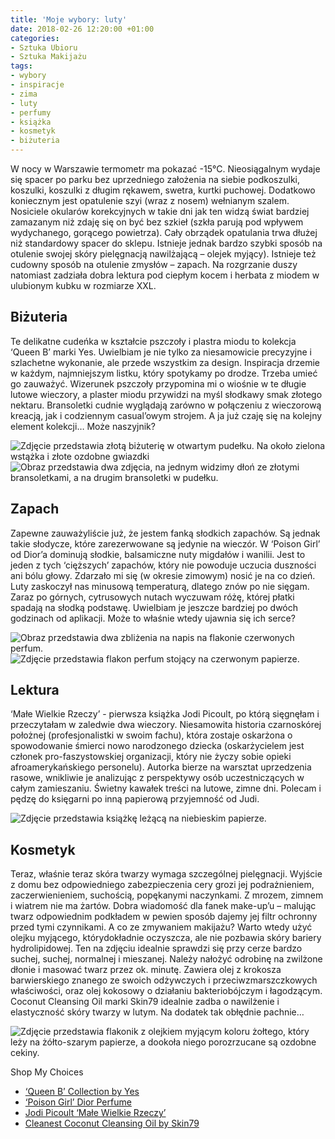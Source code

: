```yaml
---
title: 'Moje wybory: luty'
date: 2018-02-26 12:20:00 +01:00
categories:
- Sztuka Ubioru
- Sztuka Makijażu
tags:
- wybory
- inspiracje
- zima
- luty
- perfumy
- książka
- kosmetyk
- biżuteria
---
```


<olela-narrative>
W nocy w Warszawie termometr ma pokazać -15°C. Nieosiągalnym wydaje się spacer po parku bez uprzedniego założenia na siebie podkoszulki, koszulki, koszulki z długim rękawem, swetra, kurtki puchowej. Dodatkowo koniecznym jest opatulenie szyi (wraz z nosem) wełnianym szalem. Nosiciele okularów korekcyjnych w takie dni jak ten widzą świat bardziej zamazanym niż zdaję się on być bez szkieł (szkła parują pod wpływem wydychanego, gorącego powietrza). Cały obrządek opatulania trwa dłużej niż standardowy spacer do sklepu. Istnieje jednak bardzo szybki sposób na otulenie swojej skóry pielęgnacją nawilżającą – olejek myjący). Istnieje też cudowny sposób na otulenie zmysłów – zapach. Na rozgrzanie duszy natomiast zadziała dobra lektura pod ciepłym kocem i herbata z miodem w ulubionym kubku w rozmiarze XXL.
</olela-narrative>

## Biżuteria

Te delikatne cudeńka w kształcie pszczoły i plastra miodu to kolekcja ‘Queen B’ marki Yes. Uwielbiam je nie tylko za niesamowicie precyzyjne i szlachetne wykonanie, ale przede wszystkim za design. Inspiracja drzemie w każdym, najmniejszym listku, który spotykamy po drodze. Trzeba umieć go zauważyć. Wizerunek pszczoły przypomina mi o wiośnie w te długie lutowe wieczory, a plaster miodu przywidzi na myśl słodkawy smak złotego nektaru. Bransoletki cudnie wyglądają zarówno w połączeniu z wieczorową kreacją, jak i codziennym casual’owym strojem. A  ja już czaję się na kolejny element kolekcji… Może naszyjnik?

![Zdjęcie przedstawia złotą biżuterię w otwartym pudełku. Na około zielona wstążka i złote ozdobne gwiazdki](https://assets0.ello.co/uploads/asset/attachment/7228043/ello-optimized-6d4c08d7.jpg)
![Obraz przedstawia dwa zdjęcia, na jednym widzimy dłoń ze złotymi bransoletkami, a na drugim bransoletki w pudełku.](https://assets2.ello.co/uploads/asset/attachment/7228045/ello-optimized-e6371a95.jpg)

## Zapach

Zapewne zauważyliście już, że jestem fanką słodkich zapachów. Są jednak takie słodycze, które zarezerwowane są jedynie na wieczór. W ‘Poison Girl’ od Dior’a dominują słodkie, balsamiczne nuty migdałów i wanilii. Jest to jeden z tych ‘cięższych’ zapachów, który nie powoduje uczucia duszności ani bólu głowy. Zdarzało mi się (w okresie zimowym) nosić je na co dzień. Luty zaskoczył nas minusową temperaturą, dlatego znów po nie sięgam. Zaraz po górnych, cytrusowych nutach wyczuwam różę, której płatki spadają na słodką podstawę. Uwielbiam je jeszcze bardziej po dwóch godzinach od aplikacji. Może to właśnie wtedy ujawnia się ich serce?

![Obraz przedstawia dwa zbliżenia na napis na flakonie czerwonych perfum.](https://assets2.ello.co/uploads/asset/attachment/7228048/ello-optimized-edd90f04.jpg)
![Zdjęcie przedstawia flakon perfum stojący na czerwonym papierze.](https://assets2.ello.co/uploads/asset/attachment/7228050/ello-optimized-cd1e49aa.jpg)

## Lektura

‘Małe Wielkie Rzeczy’ - pierwsza książka Jodi Picoult, po którą sięgnęłam i przeczytałam w zaledwie dwa wieczory. Niesamowita historia czarnoskórej położnej (profesjonalistki w swoim fachu), która zostaje oskarżona o spowodowanie śmierci nowo narodzonego dziecka (oskarżycielem jest członek pro-faszystowskiej organizacji, który nie życzy sobie opieki afroamerykańskiego personelu). Autorka bierze na warsztat uprzedzenia rasowe, wnikliwie je analizując z perspektywy osób uczestniczących w całym zamieszaniu. Świetny kawałek treści na lutowe, zimne dni. Polecam i pędzę do księgarni po inną papierową przyjemność od Judi.

![Zdjęcie przedstawia książkę leżącą na niebieskim papierze.](https://assets0.ello.co/uploads/asset/attachment/7228054/ello-optimized-3709e2a3.jpg)

## Kosmetyk

Teraz, właśnie teraz skóra twarzy wymaga szczególnej pielęgnacji. Wyjście z domu bez odpowiedniego zabezpieczenia cery grozi jej podrażnieniem, zaczerwienieniem, suchością, popękanymi naczynkami. Z mrozem, zimnem i wiatrem nie ma żartów. Dobra wiadomość dla fanek make-up’u – malując twarz odpowiednim podkładem w pewien sposób dajemy jej filtr ochronny przed tymi czynnikami. A co ze zmywaniem makijażu? Warto wtedy użyć olejku myjącego, którydokładnie oczyszcza, ale nie pozbawia skóry bariery hydrolipidowej. Ten na zdjęciu idealnie sprawdzi się przy cerze bardzo suchej, suchej, normalnej i mieszanej. Należy nałożyć odrobinę na zwilżone dłonie i masować twarz przez ok. minutę. Zawiera olej z krokosza barwierskiego znanego ze swoich odżywczych i przeciwzmarszczkowych właściwości, oraz olej kokosowy o działaniu bakteriobójczym i łagodzącym. Coconut Cleansing Oil marki Skin79 idealnie zadba o nawilżenie i elastyczność skóry twarzy w lutym. Na dodatek tak obłędnie pachnie… 

![Zdjęcie przedstawia flakonik z olejkiem myjącym koloru żołtego, który leży na żółto-szarym papierze, a dookoła niego porozrzucane są ozdobne cekiny.](https://assets2.ello.co/uploads/asset/attachment/7228056/ello-optimized-66a8b23b.jpg)

Shop My Choices
* [‘Queen B’ Collection by Yes](http://yes.pl/bizuteria?kolekcja=queen-b)
* [‘Poison Girl’ Dior Perfume](https://www.iperfumy.pl/dior/poison-girl-woda-perfumowana-dla-kobiet/)
* [Jodi Picoult ‘Małe Wielkie Rzeczy’](http://www.taniaksiazka.pl/male-wielkie-rzeczy-jodi-picoult-p-843351.html)
* [Cleanest Coconut Cleansing Oil by Skin79](https://skin79-sklep.pl/73949-skin79-cleanest-coconut-cleansing-oil---150-ml.)